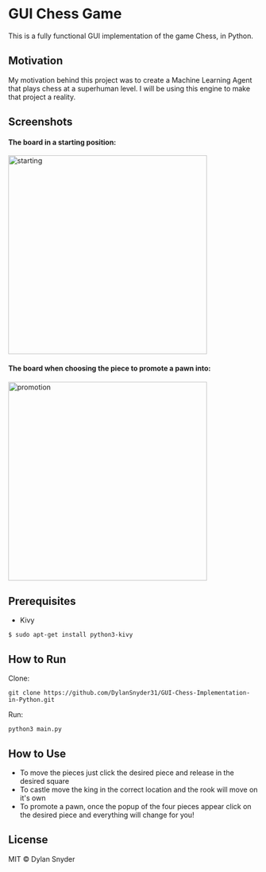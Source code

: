 # GUI Chess Game

This is a fully functional GUI implementation of the game Chess, in Python.

## Motivation

My motivation behind this project was to create a Machine Learning Agent that plays chess at a superhuman level. I will be using this engine to make that project a reality.

## Screenshots

#### The board in a starting position:
<img src="https://user-images.githubusercontent.com/34556399/42402221-66416c8e-8147-11e8-809d-33c1f81cae7b.png" alt="starting" width="400px"/>

#### The board when choosing the piece to promote a pawn into:
<img src="https://user-images.githubusercontent.com/34556399/42402213-5e379874-8147-11e8-8b5f-30f360145603.png" alt="promotion" width="400px"/>

## Prerequisites

* Kivy
```
$ sudo apt-get install python3-kivy
```

## How to Run

Clone: 
```
git clone https://github.com/DylanSnyder31/GUI-Chess-Implementation-in-Python.git
```

Run:
```
python3 main.py
```

## How to Use

* To move the pieces just click the desired piece and release in the desired square 
* To castle move the king in the correct location and the rook will move on it's own 
* To promote a pawn, once the popup of the four pieces appear click on the desired piece and everything will change for you!

## License

MIT © Dylan Snyder

